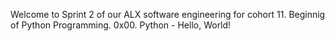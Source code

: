 Welcome to Sprint 2 of our ALX software engineering for cohort 11.
Beginnig of Python Programming. 
0x00. Python - Hello, World!
